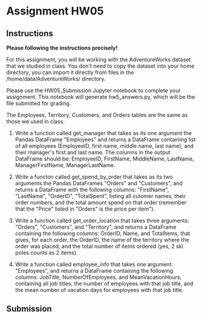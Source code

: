 # Assignment HW05
## Instructions
**Please following the instructions precisely!**

For this assignment, you will be working with the AdventureWorks dataset that we studied in class. You don't need to copy the dataset into your home directory, you can import it directly from files in the /home/data/AdventureWorks/ directory. 

Please use the HW05_Submission Jupyter notebook to complete your assignment. This notebook will generate hw5_answers.py, which will be the file submitted for grading.

The Employees, Territory, Customers, and Orders tables are the same as those we used in class.

1. Write a function called get_manager that takes as its one argument the Pandas DataFrame "Employees" and returns a DataFrame containing list of all employees (EmployeeID, first name, middle name, last name), and their manager's first and last name. The columns in the output DataFrame should be: EmployeeID, FirstName, MiddleName, LastName, ManagerFirstName, ManagerLastName.

2. Write a functon called get_spend_by_order that takes as its two arguments the Pandas DataFrames "Orders" and "Customers", and returns a DataFrame with the following columns: "FirstName", "LastName", "OrderID", "TotalSpent", listing all cutomer names, their order numbers, and the total amount spend on that order (remember that the "Price" listed in "Orders" is the price per item").

3. Write a function called get_order_location that takes three arguments: "Orders", "Customers", and "Territory", and returns a DataFrame containing the following columns: OrderID, Name, and TotalItems, that gives, for each order, the OrderID, the name of the territory where the order was placed, and the total number of items ordered (yes, 2 ski poles counts as 2 items). 

4. Write a function called employee_info that takes one argument: "Employees", and returns a DataFrame containing the following columns: JobTitle, NumberOfEmployees, and MeanVacationHours, containing all job titles, the number of employees with that job title, and the mean number of vacation days for employees with that job title. 

## Submission
